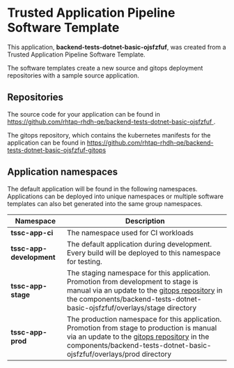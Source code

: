 # Trusted Application Pipeline Software Template

This application, **backend-tests-dotnet-basic-ojsfzfuf**, was created from a Trusted Application Pipeline Software Template.

The software templates create a new source and gitops deployment repositories with a sample source application. 

## Repositories

The source code for your application can be found in [https://github.com/rhtap-rhdh-qe/backend-tests-dotnet-basic-ojsfzfuf ](https://github.com/rhtap-rhdh-qe/backend-tests-dotnet-basic-ojsfzfuf ).
 
The gitops repository, which contains the kubernetes manifests for the application can be found in 
[https://github.com/rhtap-rhdh-qe/backend-tests-dotnet-basic-ojsfzfuf-gitops ](https://github.com/rhtap-rhdh-qe/backend-tests-dotnet-basic-ojsfzfuf-gitops ) 

## Application namespaces 

The default application will be found in the following namespaces. Applications can be deployed into unique namespaces or multiple software templates can also bet generated into the same group namespaces.  

|  Namespace   |  Description   |  
| -------- | -------- |
| **tssc-app-ci** | The namespace used for CI workloads |
| **tssc-app-development** | The default application during development. Every build will be deployed to this namespace for testing. |
| **tssc-app-stage** | The staging namespace for this application. Promotion from development to stage is manual via an update to the [gitops repository](https://github.com/rhtap-rhdh-qe/backend-tests-dotnet-basic-ojsfzfuf-gitops ) in the components/backend-tests-dotnet-basic-ojsfzfuf/overlays/stage directory |
| **tssc-app-prod** | The production namespace for this application. Promotion from stage to production is manual via an update to the [gitops repository](https://github.com/rhtap-rhdh-qe/backend-tests-dotnet-basic-ojsfzfuf-gitops ) in the components/backend-tests-dotnet-basic-ojsfzfuf/overlays/prod directory |